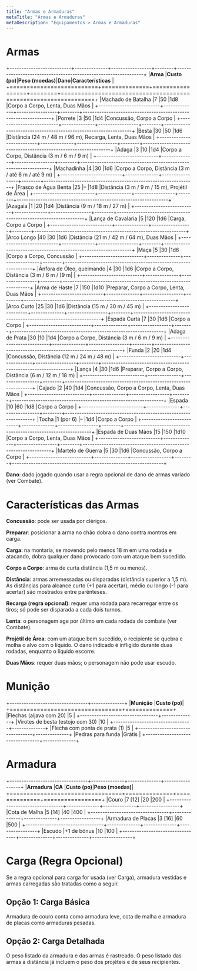 ```yaml
---
title: "Armas e Armaduras"
metaTitle: "Armas e Armaduras"
metaDescription: "Equipamentos > Armas e Armaduras"
---
```


# Armas

+--------------------------+--------------+-----------------+--------+----------------------------------------------------------------+
|**Arma**                  |**Custo (po)**|**Peso (moedas)**|**Dano**|**Características**                                             |
+==========================+==============+=================+========+================================================================+
|Machado de Batalha        |7             |50               |1d8     |Corpo a Corpo, Lenta, Duas Mãos                                 |
+--------------------------+--------------+-----------------+--------+----------------------------------------------------------------+
|Porrete                   |3             |50               |1d4     |Concussão, Corpo a Corpo                                        |
+--------------------------+--------------+-----------------+--------+----------------------------------------------------------------+
|Besta                     |30            |50               |1d6     |Distância (24 m / 48 m / 96 m), Recarga, Lenta, Duas Mãos       |
+--------------------------+--------------+-----------------+--------+----------------------------------------------------------------+
|Adaga                     |3             |10               |1d4     |Corpo a Corpo, Distância (3 m / 6 m / 9 m)                      |
+--------------------------+--------------+-----------------+--------+----------------------------------------------------------------+
|Machadinha                |4             |30               |1d6     |Corpo a Corpo, Distância (3 m / até 6 m / até 9 m)              |
+--------------------------+--------------+-----------------+--------+----------------------------------------------------------------+
|Frasco de Água Benta      |25            |&ndash;          |1d8     |Distância (3 m / 9 m / 15 m), Projétil de Área                  |
+--------------------------+--------------+-----------------+--------+----------------------------------------------------------------+
|Azagaia                   |1             |20               |1d4     |Distância (9 m / 18 m / 27 m)                                   |
+--------------------------+--------------+-----------------+--------+----------------------------------------------------------------+
|Lança de Cavalaria        |5             |120              |1d6     |Carga, Corpo a Corpo                                            |
+--------------------------+--------------+-----------------+--------+----------------------------------------------------------------+
|Arco Longo                |40            |30               |1d6     |Distância (21 m / 42 m / 64 m), Duas Mãos                       |
+--------------------------+--------------+-----------------+--------+----------------------------------------------------------------+
|Maça                      |5             |30               |1d6     |Corpo a Corpo, Concussão                                        |
+--------------------------+--------------+-----------------+--------+----------------------------------------------------------------+
|Ânfora de Óleo, queimando |4             |30               |1d6     |Corpo a Corpo, Distância (3 m / 6 m / )9 m|                     |
+--------------------------+--------------+-----------------+--------+----------------------------------------------------------------+
|Arma de Haste             |7             |150              |1d10    |Preparar, Corpo a Corpo, Lenta, Duas Mãos                       |
+--------------------------+--------------+-----------------+--------+----------------------------------------------------------------+
|Arco Curto                |25            |30               |1d6     |Distância (15 m / 30 m / 45 m)                                  |
+--------------------------+--------------+-----------------+--------+----------------------------------------------------------------+
|Espada Curta              |7             |30               |1d6     |Corpo a Corpo                                                   |
+--------------------------+--------------+-----------------+--------+----------------------------------------------------------------+
|Adaga de Prata            |30            |10               |1d4     |Corpo a Corpo, Distância (3 m / 6 m / 9 m)                      |
+--------------------------+--------------+-----------------+--------+----------------------------------------------------------------+
|Funda                     |2             |20               |1d4     |Concussão, Distância (12 m / 24 m / 48 m)                       |
+--------------------------+--------------+-----------------+--------+----------------------------------------------------------------+
|Lança                     |4             |30               |1d6     |Preparar, Corpo a Corpo, Distância (6 m / 12 m / 18 m)          |
+--------------------------+--------------+-----------------+--------+----------------------------------------------------------------+
|Cajado                    |2             |40               |1d4     |Concussão, Corpo a Corpo, Lenta, Duas Mãos                      |
+--------------------------+--------------+-----------------+--------+----------------------------------------------------------------+
|Espada                    |10            |60               |1d8     |Corpo a Corpo                                                   |
+--------------------------+--------------+-----------------+--------+----------------------------------------------------------------+
|Tocha                     |1 (por 6)     |&ndash;          |1d4     |Corpo a Corpo                                                   |
+--------------------------+--------------+-----------------+--------+----------------------------------------------------------------+
|Espada de Duas Mãos       |15            |150              |1d10    |Corpo a Corpo, Lenta, Duas Mãos                                 |
+--------------------------+--------------+-----------------+--------+----------------------------------------------------------------+
|Martelo de Guerra         |5             |30               |1d6     |Concussão, Corpo a Corpo                                        |
+--------------------------+--------------+-----------------+--------+----------------------------------------------------------------+

**Dano**: dado jogado quando usar a regra opcional de dano de armas variado (ver Combate).

# Características das Armas

**Concussão**: pode ser usada por clérigos.

**Preparar**: posicionar a arma no chão dobra o dano contra montros em carga.

**Carga**: na montaria, se movendo pelo menos 18 m em uma rodada e atacando, dobra qualquer dano provocado com um ataque bem sucedido.

**Corpo a Corpo**: arma de curta distância (1,5 m ou menos).

**Distância**: armas arremessadas ou disparadas (distância superior a 1,5 m). As distâncias para alcance curto (+1 para acertar), médio ou longo (-1 para acertar) são mostrados entre parênteses.

**Recarga (regra opcional)**: requer uma rodada para recarregar entre os tiros; só pode ser disparada a cada dois turnos.

**Lenta**: o personagem age por último em cada rodada de combate (ver Combate).

**Projétil de Área**: com um ataque bem sucedido, o recipiente se quebra e molha o alvo com o líquido. O dano indicado é infligido durante duas rodadas, enquanto o líquido escorre.

**Duas Mãos**: requer duas mãos; o personagem não pode usar escudo.

# Munição
+---------------------------------+--------------+
|**Munição**                      |**Custo (po)**|
+=================================+==============+
|Flechas (aljava com 20)          |5             |
+---------------------------------+--------------+
|Virotes de besta (estojo com 30) |10            |
+---------------------------------+--------------+
|Flecha com ponta de prata (1)    |5             |
+---------------------------------+--------------+
|Pedras para funda                |Grátis        |
+---------------------------------+--------------+

# Armadura
+---------------------------------+--------------+--------------+-----------------+
|**Armadura**                     |**CA**        |**Custo (po)**|**Peso (moedas)**|
+=================================+==============+==============+=================+
|Couro                            |7 [12]        |20            |200              |
+---------------------------------+--------------+--------------+-----------------+
|Cota de Malha                    |5 [14]        |40            |400              |
+---------------------------------+--------------+--------------+-----------------+
|Armadura de Placas               |3 [16]        |60            |500              |
+---------------------------------+--------------+--------------+-----------------+
|Escudo                           |+1 de bônus   |10            |100              |
+---------------------------------+--------------+--------------+-----------------+

# Carga (Regra Opcional)
Se a regra opcional para carga for usada (ver Carga), armadura vestidas e armas carregadas são tratadas como a seguir.

## Opção 1: Carga Básica
Armadura de couro conta como armadura leve, cota de malha e armadura de placas como armaduras pesadas.

## Opção 2: Carga Detalhada
O peso listado da armadura e das armas é rastreado. O peso listado das armas a distância já incluem o peso dos projéteis e de seus recipientes.

